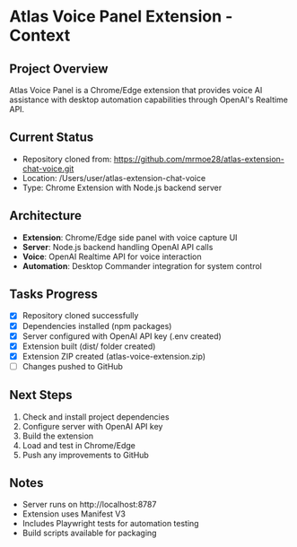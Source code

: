 # Atlas Voice Panel Extension - Context

## Project Overview
Atlas Voice Panel is a Chrome/Edge extension that provides voice AI assistance with desktop automation capabilities through OpenAI's Realtime API.

## Current Status
- Repository cloned from: https://github.com/mrmoe28/atlas-extension-chat-voice.git
- Location: /Users/user/atlas-extension-chat-voice
- Type: Chrome Extension with Node.js backend server

## Architecture
- **Extension**: Chrome/Edge side panel with voice capture UI
- **Server**: Node.js backend handling OpenAI API calls
- **Voice**: OpenAI Realtime API for voice interaction
- **Automation**: Desktop Commander integration for system control

## Tasks Progress
- [x] Repository cloned successfully
- [x] Dependencies installed (npm packages)
- [x] Server configured with OpenAI API key (.env created)
- [x] Extension built (dist/ folder created)
- [x] Extension ZIP created (atlas-voice-extension.zip)
- [ ] Changes pushed to GitHub

## Next Steps
1. Check and install project dependencies
2. Configure server with OpenAI API key
3. Build the extension
4. Load and test in Chrome/Edge
5. Push any improvements to GitHub

## Notes
- Server runs on http://localhost:8787
- Extension uses Manifest V3
- Includes Playwright tests for automation testing
- Build scripts available for packaging